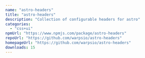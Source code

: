 ```yaml
---
name: "astro-headers"
title: "astro-headers"
description: "Collection of configurable headers for astro"
categories:
  - "css+ui"
npmUrl: "https://www.npmjs.com/package/astro-headers"
repoUrl: "https://github.com/warpsio/astro-headers"
homepageUrl: "https://github.com/warpsio/astro-headers"
downloads: 15
---
```

